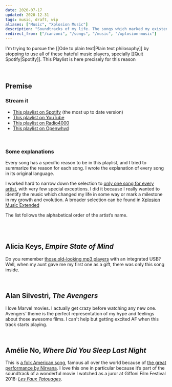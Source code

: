 ```yaml
---
date: 2020-07-17
updated: 2020-12-31
tags: music, draft, wip
aliases: ["Music", "Xplosion Music"]
description: "Soundtracks of my life. The songs which marked my existence and made me who I am."
redirect_from: ["/canzoni", "/songs", "/music", "/xplosion-music"]
---
```

<div class="yellow box">
	I'm trying to pursue the [[Ode to plain text|Plain text philosophy]] by stopping to use all of these hateful music players, specially [[Quit Spotify|Spotify]]. This Playlist is here precisely for this reason
</div>

<br>
<br>

## Premise

### Stream it

- [This playlist on Spotify](https://open.spotify.com/playlist/5BlTNSfjxRYrJ2nJ9dl9WX?si=rlNswiriSBWCLJQOdEuZ-w "Xplosion Music on Spotify") (the most up to date version)
- [This playlist on YouTube](https://www.youtube.com/playlist?list=PL4Ag6Ba3_trc0x1jJoXlJ2y2dNYH_jPR_ "Xplosion Music on YouTube")
- [This playlist on Radio4000](https://radio4000.com/xplosionmind "Xplosion Music on Radio4000")
- [This playlist on Openwhyd](https://openwhyd.org/u/5f26be00b484e4fd9104af08/playlist/0 "Xplosion Music on Openwhyd")

<br>

### Some explanations

Every song has a specific reason to be in this playlist, and I tried to summarize the reason for each song. I wrote the explanation of every song in its original language.

I worked hard to narrow down the selection to <u>only one song for every artist</u>, with very few special exceptions. I did it because I really wanted to identify the music which changed my life in some way or mark a milestone in my growth and evolution. A broader selection can be found in [Xplosion Music Extended](https://open.spotify.com/playlist/3R9f7tk3sIFK7o0xBkLnIR?si=0J1rFLKYRGe7PwrrTy5J9g "Xplosion Music Extended on Spotify")

The list follows the alphabetical order of the artist’s name.

<br>
<br>

## Alicia Keys, <cite>Empire State of Mind</cite>

Do you remember [those old-looking mp3 players](https://cdn.pixabay.com/photo/2013/07/12/12/49/mp3-player-146314_1280.png "a picture of an old-looking mp3 player") with an integrated USB?\
Well, when my aunt gave me my first one as a gift, there was only this song inside.

<br>

## Alan Silvestri, <cite>The Avengers</cite>

I love Marvel movies. I actually get crazy before watching any new one. Avengers’ theme is the perfect representation of my hype and feelings about those awesome films. I can't help but getting excited AF when this track starts playing.

<br>

## Amélie No, <cite>Where Did You Sleep Last Night</cite>

This is [a folk American song](https://en.wikipedia.org/wiki/In_the_Pines), famous all over the world because of [the great performance by Nirvana](https://youtu.be/hEMm7gxBYSc). I love this one in particular because it’s part of the soundtrack of a wonderful movie I watched as a juror at Giffoni Film Festival 2018: [*Les Faux Tatouages*](https://www.giffonifilmfestival.it/sezioni-film-2018/4267-fake-tattoos.html).